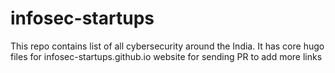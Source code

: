 # infosec-startups
This repo contains list of all cybersecurity around the India. It has core hugo files for infosec-startups.github.io website for sending PR to add more links

